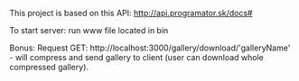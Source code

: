 This project is based on this API: http://api.programator.sk/docs#

To start server: run www file located in bin





Bonus: Request GET: http://localhost:3000/gallery/download/'galleryName' - will compress and send gallery to client (user can download whole compressed gallery).
